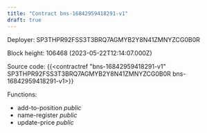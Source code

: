 ```yaml
---
title: "Contract bns-16842959418291-v1"
draft: true
---
```

Deployer: SP3THPR92FSS3T3BRQ7AGMYB2Y8N41ZMNYZCG0B0R


 



Block height: 106468 (2023-05-22T12:14:07.000Z)

Source code: {{<contractref "bns-16842959418291-v1" SP3THPR92FSS3T3BRQ7AGMYB2Y8N41ZMNYZCG0B0R bns-16842959418291-v1>}}

Functions:

* add-to-position _public_
* name-register _public_
* update-price _public_
